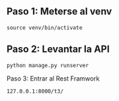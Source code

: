 ## Paso 1: Meterse al venv
``` 
source venv/bin/activate
```

## Paso 2: Levantar la API
```
python manage.py runserver
```
Paso 3: Entrar al Rest Framwork
```
127.0.0.1:8000/t3/
```
